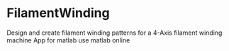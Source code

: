 # FilamentWinding
Design and create filament winding patterns for a 4-Axis filament winding machine
App for matlab
use matlab online
